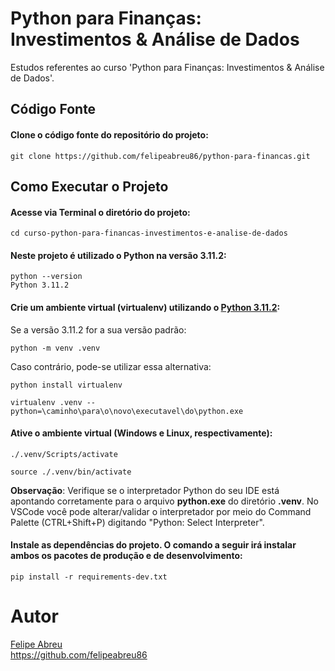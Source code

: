 # Python para Finanças: Investimentos & Análise de Dados

Estudos referentes ao curso 'Python para Finanças: Investimentos & Análise de Dados'.

## Código Fonte

#### Clone o código fonte do repositório do projeto:

```shell
git clone https://github.com/felipeabreu86/python-para-financas.git
```

## Como Executar o Projeto

#### Acesse via Terminal o diretório do projeto:

```shell
cd curso-python-para-financas-investimentos-e-analise-de-dados
```

####  Neste projeto é utilizado o Python na versão 3.11.2:

```shell
python --version
Python 3.11.2
```

#### Crie um ambiente virtual (virtualenv) utilizando o [Python 3.11.2](https://www.python.org/downloads/release/python-3112/):

Se a versão 3.11.2 for a sua versão padrão:

```shell
python -m venv .venv
```

Caso contrário, pode-se utilizar essa alternativa:

```shell
python install virtualenv
```
```shell
virtualenv .venv --python=\caminho\para\o\novo\executavel\do\python.exe
```

#### Ative o ambiente virtual (Windows e Linux, respectivamente):

```shell
./.venv/Scripts/activate
```
```shell
source ./.venv/bin/activate
```

**Observação**: Verifique se o interpretador Python do seu IDE está apontando corretamente para o arquivo **python.exe** do diretório **.venv**. No VSCode você pode alterar/validar o interpretador por meio do Command Palette (CTRL+Shift+P) digitando "Python: Select Interpreter".
  <br>
#### Instale as dependências do projeto. O comando a seguir irá instalar ambos os pacotes de produção e de desenvolvimento:

```shell
pip install -r requirements-dev.txt
```

# Autor

[Felipe Abreu](mailto:felipeabreu.rj@gmail.com)<br>
https://github.com/felipeabreu86<br>
